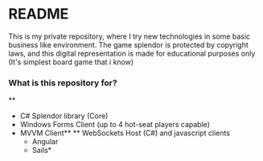 # README #

This is my private repository, where I try new technologies in some basic business like environment. The game splendor is protected by copyright laws, and this digital representation is made for educational purposes only (It's simplest board game that i know)

### What is this repository for? ###
**
* C# Splendor library (Core)
* Windows Forms Client (up to 4 hot-seat players capable) 
* MVVM Client** 
** WebSockets Host (C#) and javascript clients 
    * Angular
    * Sails*